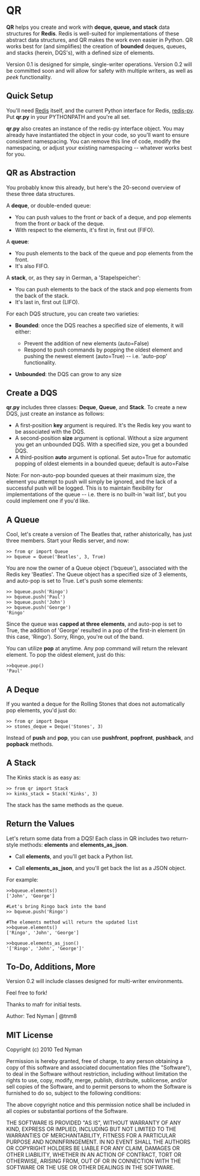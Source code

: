QR
=====

**QR** helps you create and work with **deque, queue, and stack** data structures for **Redis**. Redis is well-suited for implementations of these abstract data structures, and QR makes the work even easier in Python. QR works best for (and simplifies) the creation of **bounded** deques, queues, and stacks (herein, DQS's), with a defined size of elements. 

Version 0.1 is designed for simple, single-writer operations. Version 0.2 will be committed soon and will allow for safety with multiple writers, as well as *peek* functionality.


Quick Setup
------------
You'll need [Redis](http://code.google.com/p/redis/ "Redis") itself, and the current Python interface for Redis, [redis-py](http://github.com/andymccurdy/redis-py "redis-py"). Put **qr.py** in your PYTHONPATH and you're all set.

**qr.py** also creates an instance of the redis-py interface object. You may already have instantiated the object in your code, so you'll want to ensure consistent namespacing. You can remove this line of code, modify the namespacing, or adjust your existing namespacing -- whatever works best for you.


QR as Abstraction
------------------

You probably know this already, but here's the 20-second overview of these three data structures.

A **deque**, or double-ended queue:

* You can push values to the front *or* back of a deque, and pop elements from the front *or* back of the deque. 
* With respect to the elements, it's first in, first out (FIFO).

A **queue**:

* You push elements to the back of the queue and pop elements from the front.
* It's also FIFO.

A **stack**, or, as they say in German, a 'Stapelspeicher':

* You can push elements to the back of the stack and pop elements from the back of the stack.
* It's last in, first out (LIFO).

For each DQS structure, you can create two varieties:

* **Bounded**: once the DQS reaches a specified size of elements, it will either:
	* Prevent the addition of new elements (auto=False)
	* Respond to push commands by popping the oldest element and pushing the newest element (auto=True) -- i.e. 'auto-pop' functionality.

* **Unbounded**: the DQS can grow to any size


Create a DQS 
-------------------------------------

**qr.py** includes three classes: **Deque**, **Queue**, and **Stack**. To create a new DQS, just create an instance as follows:

* A first-position **key** argument is required. It's the Redis key you want to be associated with the DQS.
* A second-position **size** argument is optional. Without a size argument you get an unbounded DQS. With a specified size, you get a bounded DQS.
* A third-position **auto** argument is optional. Set auto=True for automatic popping of oldest elements in a bounded queue; default is auto=False

Note: For non-auto-pop bounded queues at their maximum size, the element you attempt to push will simply be ignored, and the lack of a successful push will be logged. This is to maintain flexibility 
for implementations of the queue -- i.e. there is no built-in 'wait list', but you could implement one if you'd like.

A Queue
--------

Cool, let's create a version of The Beatles that, rather ahistorically, has just three members. Start your Redis server, and now:

	>> from qr import Queue
	>> bqueue = Queue('Beatles', 3, True)

You are now the owner of a Queue object ('bqueue'), associated with the Redis key 'Beatles'. The Queue object has a specified size of 3 elements, and auto-pop is set to True. Let's push some elements:

	>> bqueue.push('Ringo')
	>> bqueue.push('Paul')
	>> bqueue.push('John')
	>> bqueue.push('George')
	'Ringo'

Since the queue was **capped at three elements**, and auto-pop is set to True, the addition of 'George' resulted in a pop of the first-in element (in this case, 'Ringo'). Sorry, Ringo, you're out of the band.

You can utilize **pop** at anytime. Any pop command will return the relevant element. To pop the oldest element, just do this:

	>>bqueue.pop()
	'Paul'

A Deque
--------

If you wanted a deque for the Rolling Stones that does not automatically pop elements, you'd just do:

	>> from qr import Deque
	>> stones_deque = Deque('Stones', 3)

Instead of **push** and **pop**, you can use **pushfront**, **popfront**, **pushback**, and **popback** methods.


A Stack
--------

The Kinks stack is as easy as:

	>> from qr import Stack
	>> kinks_stack = Stack('Kinks', 3)

The stack has the same methods as the queue.


Return the Values
-----------------

Let's return some data from a DQS! Each class in QR includes two return-style methods: **elements** and **elements_as_json**. 

* Call **elements**, and you'll get back a Python list. 

* Call **elements_as_json**, and you'll get back the list as a JSON object.

For example:

	>>bqueue.elements()
	['John', 'George']

	#Let's bring Ringo back into the band
	>> bqueue.push('Ringo')

	#The elements method will return the updated list
	>>bqueue.elements()
	['Ringo', 'John', 'George']

	>>bqueue.elements_as_json()
	'['Ringo', 'John', 'George']'

To-Do, Additions, More
-----------------------

Version 0.2 will include classes designed for multi-writer environments.

Feel free to fork! 

Thanks to mafr for initial tests. 

Author: Ted Nyman | @tnm8


MIT License
------------

Copyright (c) 2010 Ted Nyman

Permission is hereby granted, free of charge, to any person obtaining a copy of this software and associated documentation files (the "Software"), to deal in the Software without restriction, including without limitation the rights to use, copy, modify, merge, publish, distribute, sublicense, and/or sell copies of the Software, and to permit persons to whom the Software is furnished to do so, subject to the following conditions:

The above copyright notice and this permission notice shall be included in all copies or substantial portions of the Software.

THE SOFTWARE IS PROVIDED "AS IS", WITHOUT WARRANTY OF ANY KIND, EXPRESS OR IMPLIED, INCLUDING BUT NOT LIMITED TO THE WARRANTIES OF MERCHANTABILITY, FITNESS FOR A PARTICULAR PURPOSE AND NONINFRINGEMENT. IN NO EVENT SHALL THE AUTHORS OR COPYRIGHT HOLDERS BE LIABLE FOR ANY CLAIM, DAMAGES OR OTHER LIABILITY, WHETHER IN AN ACTION OF CONTRACT, TORT OR OTHERWISE, ARISING FROM, OUT OF OR IN CONNECTION WITH THE SOFTWARE OR THE USE OR OTHER DEALINGS IN THE SOFTWARE.

